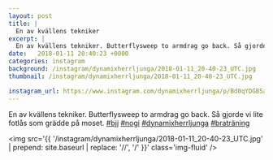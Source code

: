 ```yaml
---
layout: post
title: |
  En av kvällens tekniker
excerpt: |
  En av kvällens tekniker. Butterflysweep to armdrag go back. Så gjorde vi lite fotlås som grädde på moset.    
date:   2018-01-11 20:40:23 +0000
categories: instagram
background: /instagram/dynamixherrljunga/2018-01-11_20-40-23_UTC.jpg
thumbnail: /instagram/dynamixherrljunga/2018-01-11_20-40-23_UTC.jpg

instagram_url: https://www.instagram.com/dynamixherrljunga/p/Bd0qYDGB5aB
---
```

En av kvällens tekniker. Butterflysweep to armdrag go back. Så gjorde vi lite fotlås som grädde på moset. [#bjj](https://www.instagram.com/explore/tags/bjj/) [#nogi](https://www.instagram.com/explore/tags/nogi/) [#dynamixherrljunga](https://www.instagram.com/explore/tags/dynamixherrljunga/) [#braträning](https://www.instagram.com/explore/tags/braträning/)



<img src='{{ '/instagram/dynamixherrljunga/2018-01-11_20-40-23_UTC.jpg' | prepend: site.baseurl | replace: '//', '/' }}' class='img-fluid' />
